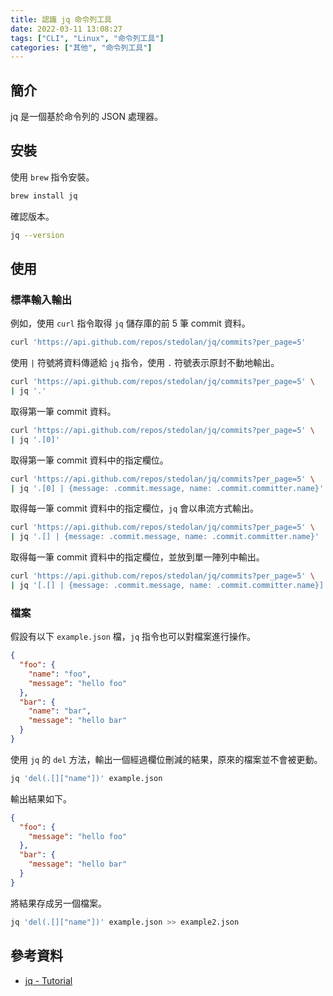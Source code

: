 ```yaml
---
title: 認識 jq 命令列工具
date: 2022-03-11 13:08:27
tags: ["CLI", "Linux", "命令列工具"]
categories: ["其他", "命令列工具"]
---
```


## 簡介

jq 是一個基於命令列的 JSON 處理器。

## 安裝

使用 `brew` 指令安裝。

```bash
brew install jq
```

確認版本。

```bash
jq --version
```

## 使用

### 標準輸入輸出

例如，使用 `curl` 指令取得 `jq` 儲存庫的前 5 筆 commit 資料。

```bash
curl 'https://api.github.com/repos/stedolan/jq/commits?per_page=5'
```

使用 `|` 符號將資料傳遞給 `jq` 指令，使用 `.` 符號表示原封不動地輸出。

```bash
curl 'https://api.github.com/repos/stedolan/jq/commits?per_page=5' \
| jq '.'
```

取得第一筆 commit 資料。

```bash
curl 'https://api.github.com/repos/stedolan/jq/commits?per_page=5' \
| jq '.[0]'
```

取得第一筆 commit 資料中的指定欄位。

```bash
curl 'https://api.github.com/repos/stedolan/jq/commits?per_page=5' \
| jq '.[0] | {message: .commit.message, name: .commit.committer.name}'
```

取得每一筆 commit 資料中的指定欄位，`jq` 會以串流方式輸出。

```bash
curl 'https://api.github.com/repos/stedolan/jq/commits?per_page=5' \
| jq '.[] | {message: .commit.message, name: .commit.committer.name}'
```

取得每一筆 commit 資料中的指定欄位，並放到單一陣列中輸出。

```bash
curl 'https://api.github.com/repos/stedolan/jq/commits?per_page=5' \
| jq '[.[] | {message: .commit.message, name: .commit.committer.name}]'
```

### 檔案

假設有以下 `example.json` 檔，`jq` 指令也可以對檔案進行操作。

```json
{
  "foo": {
    "name": "foo",
    "message": "hello foo"
  },
  "bar": {
    "name": "bar",
    "message": "hello bar"
  }
}
```

使用 `jq` 的 `del` 方法，輸出一個經過欄位刪減的結果，原來的檔案並不會被更動。

```bash
jq 'del(.[]["name"])' example.json
```

輸出結果如下。

```json
{
  "foo": {
    "message": "hello foo"
  },
  "bar": {
    "message": "hello bar"
  }
}
```

將結果存成另一個檔案。

```bash
jq 'del(.[]["name"])' example.json >> example2.json
```

## 參考資料

- [jq - Tutorial](https://stedolan.github.io/jq/tutorial/)
